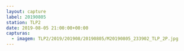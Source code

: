 ```yaml
---
layout: capture
label: 20190805
station: TLP2
date: 2019-08-05 21:00:00+00:00
capturas:
  - imagem: TLP2/2019/201908/20190805/M20190805_233902_TLP_2P.jpg
---
```

